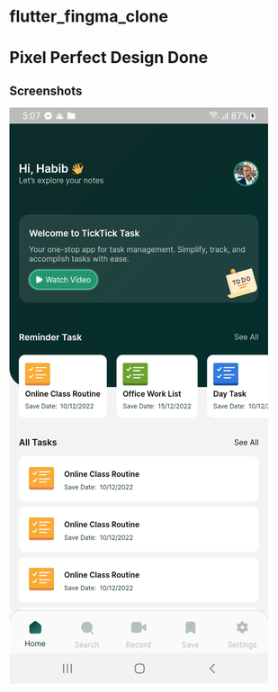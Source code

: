 # flutter_fingma_clone


# Pixel Perfect Design Done



## Screenshots

![App Screenshot](https://raw.githubusercontent.com/Jabidgithub/Pixel-perfect-design/main/assets/Screenshot_20230204-170745.jpg)

